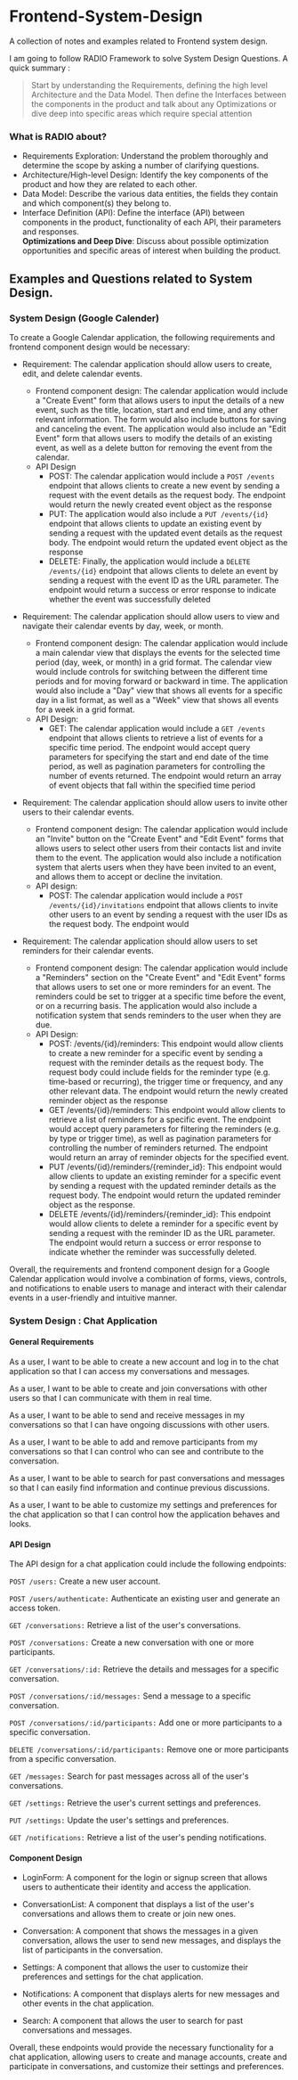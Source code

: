 # Frontend-System-Design
A collection of notes and examples related to Frontend system design. 

I am going to follow RADIO Framework to solve System Design Questions. 
A quick summary : 
> Start by understanding the Requirements, defining the high level Architecture and the Data Model. Then define the Interfaces between the components in the product and talk about any Optimizations or dive deep into specific areas which require special attention

### What is RADIO about?
- Requirements Exploration: Understand the problem thoroughly and determine the scope by asking a number of clarifying questions.  
- Architecture/High-level Design: Identify the key components of the product and how they are related to each other.  
- Data Model: Describe the various data entities, the fields they contain and which component(s) they belong to.  
- Interface Definition (API): Define the interface (API) between components in the product, functionality of each API, their parameters and responses.  
**Optimizations and Deep Dive**: Discuss about possible optimization opportunities and specific areas of interest when building the product.  

## Examples and Questions related to System Design. 

### System Design (Google Calender)
To create a Google Calendar application, the following requirements and frontend component design would be necessary:

- Requirement: The calendar application should allow users to create, edit, and delete calendar events.
  - Frontend component design: The calendar application would include a "Create Event" form that allows users to input the details of a new event, such as the title, location, start and end time, and any other relevant information. The form would also include buttons for saving and canceling the event. The application would also include an "Edit Event" form that allows users to modify the details of an existing event, as well as a delete button for removing the event from the calendar.
  - API Design
    - POST: The calendar application would include a `POST /events` endpoint that allows clients to create a new event by sending a request with the event details as the request body. The endpoint would return the newly created event object as the response
    - PUT: The application would also include a `PUT /events/{id}` endpoint that allows clients to update an existing event by sending a request with the updated event details as the request body. The endpoint would return the updated event object as the response
    - DELETE: Finally, the application would include a `DELETE /events/{id}` endpoint that allows clients to delete an event by sending a request with the event ID as the URL parameter. The endpoint would return a success or error response to indicate whether the event was successfully deleted

- Requirement: The calendar application should allow users to view and navigate their calendar events by day, week, or month.
  - Frontend component design: The calendar application would include a main calendar view that displays the events for the selected time period (day, week, or month) in a grid format. The calendar view would include controls for switching between the different time periods and for moving forward or backward in time. The application would also include a "Day" view that shows all events for a specific day in a list format, as well as a "Week" view that shows all events for a week in a grid format.
  - API Design: 
    - GET: The calendar application would include a `GET /events` endpoint that allows clients to retrieve a list of events for a specific time period. The endpoint would accept query parameters for specifying the start and end date of the time period, as well as pagination parameters for controlling the number of events returned. The endpoint would return an array of event objects that fall within the specified time period

- Requirement: The calendar application should allow users to invite other users to their calendar events.
  - Frontend component design: The calendar application would include an "Invite" button on the "Create Event" and "Edit Event" forms that allows users to select other users from their contacts list and invite them to the event. The application would also include a notification system that alerts users when they have been invited to an event, and allows them to accept or decline the invitation.
  - API design:
    - POST: The calendar application would include a `POST /events/{id}/invitations` endpoint that allows clients to invite other users to an event by sending a request with the user IDs as the request body. The endpoint would


- Requirement: The calendar application should allow users to set reminders for their calendar events.
  - Frontend component design: The calendar application would include a "Reminders" section on the "Create Event" and "Edit Event" forms that allows users to set one or more reminders for an event. The reminders could be set to trigger at a specific time before the event, or on a recurring basis. The application would also include a notification system that sends reminders to the user when they are due.
  - API Design: 
    - POST: /events/{id}/reminders: This endpoint would allow clients to create a new reminder for a specific event by sending a request with the reminder details as the request body. The request body could include fields for the reminder type (e.g. time-based or recurring), the trigger time or frequency, and any other relevant data. The endpoint would return the newly created reminder object as the response
    - GET /events/{id}/reminders: This endpoint would allow clients to retrieve a list of reminders for a specific event. The endpoint would accept query parameters for filtering the reminders (e.g. by type or trigger time), as well as pagination parameters for controlling the number of reminders returned. The endpoint would return an array of reminder objects for the specified event.
    - PUT /events/{id}/reminders/{reminder_id}: This endpoint would allow clients to update an existing reminder for a specific event by sending a request with the updated reminder details as the request body. The endpoint would return the updated reminder object as the response.
    - DELETE /events/{id}/reminders/{reminder_id}: This endpoint would allow clients to delete a reminder for a specific event by sending a request with the reminder ID as the URL parameter. The endpoint would return a success or error response to indicate whether the reminder was successfully deleted.


Overall, the requirements and frontend component design for a Google Calendar application would involve a combination of forms, views, controls, and notifications to enable users to manage and interact with their calendar events in a user-friendly and intuitive manner.

### System Design : Chat Application

#### General Requirements
As a user, I want to be able to create a new account and log in to the chat application so that I can access my conversations and messages.

As a user, I want to be able to create and join conversations with other users so that I can communicate with them in real time.

As a user, I want to be able to send and receive messages in my conversations so that I can have ongoing discussions with other users.

As a user, I want to be able to add and remove participants from my conversations so that I can control who can see and contribute to the conversation.

As a user, I want to be able to search for past conversations and messages so that I can easily find information and continue previous discussions.

As a user, I want to be able to customize my settings and preferences for the chat application so that I can control how the application behaves and looks.


#### API Design 
The API design for a chat application could include the following endpoints:

`POST /users:` Create a new user account.

`POST /users/authenticate:` Authenticate an existing user and generate an access token.

`GET /conversations:` Retrieve a list of the user's conversations.

`POST /conversations:` Create a new conversation with one or more participants.

`GET /conversations/:id:` Retrieve the details and messages for a specific conversation.

`POST /conversations/:id/messages:` Send a message to a specific conversation.

`POST /conversations/:id/participants:` Add one or more participants to a specific conversation.

`DELETE /conversations/:id/participants:` Remove one or more participants from a specific conversation.

`GET /messages:` Search for past messages across all of the user's conversations.

`GET /settings:` Retrieve the user's current settings and preferences.

`PUT /settings:` Update the user's settings and preferences.

`GET /notifications:` Retrieve a list of the user's pending notifications.

#### Component Design 
- LoginForm: A component for the login or signup screen that allows users to authenticate their identity and access the application.

- ConversationList: A component that displays a list of the user's conversations and allows them to create or join new ones.

- Conversation: A component that shows the messages in a given conversation, allows the user to send new messages, and displays the list of participants in the conversation.

- Settings: A component that allows the user to customize their preferences and settings for the chat application.

- Notifications: A component that displays alerts for new messages and other events in the chat application.

- Search: A component that allows the user to search for past conversations and messages.



Overall, these endpoints would provide the necessary functionality for a chat application, allowing users to create and manage accounts, create and participate in conversations, and customize their settings and preferences.





